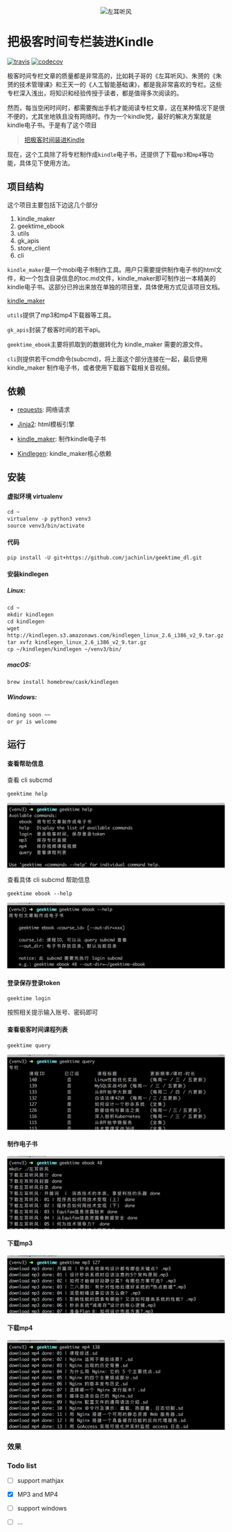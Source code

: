 <p align="center">
    <img src="https://raw.githubusercontent.com/jachinlin/jachinlin.github.io/master/img/gk-mp4.gif" alt="左耳听风">
</p>


# 把极客时间专栏装进Kindle

[![travis](https://travis-ci.org/jachinlin/geektime_dl.svg?branch=master)](https://travis-ci.org/jachinlin/geektime_dl)
[![codecov](https://codecov.io/gh/jachinlin/geektime_dl/branch/master/graph/badge.svg)](https://codecov.io/gh/jachinlin/geektime_dl)

极客时间专栏文章的质量都是非常高的，比如耗子哥的《左耳听风》、朱赟的《朱赟的技术管理课》和王天一的《人工智能基础课》，都是我非常喜欢的专栏。这些专栏深入浅出，将知识和经验传授于读者，都是值得多次阅读的。

然而，每当空闲时间时，都需要掏出手机才能阅读专栏文章，这在某种情况下是很不便的，尤其坐地铁且没有网络时。作为一个kindle党，最好的解决方案就是kindle电子书。于是有了这个项目

>[把极客时间装进Kindle](https://github.com/jachinlin/geektime_ebook_maker)

现在，这个工具除了将专栏制作成`kindle`电子书，还提供了下载`mp3`和`mp4`等功能，具体见下使用方法。


## 项目结构

这个项目主要包括下边这几个部分

1. kindle_maker
4. geektime_ebook
4. utils
5. gk_apis
6. store_client
2. cli


`kindle_maker`是一个mobi电子书制作工具。用户只需要提供制作电子书的html文件，和一个包含目录信息的toc.md文件，kindle_maker即可制作出一本精美的kindle电子书。这部分已拎出来放在单独的项目里，具体使用方式见该项目文档。

[kindle_maker](https://github.com/jachinlin/kindle_maker)

`utils`提供了mp3和mp4下载器等工具。

`gk_apis`封装了极客时间的若干api。

`geektime_ebook`主要将抓取到的数据转化为 kindle_maker 需要的源文件。

`cli`则提供若干cmd命令(subcmd)，将上面这个部分连接在一起，最后使用 kindle_maker 制作电子书，或者使用下载器下载相关音视频。



## 依赖

- [requests](http://www.python-requests.org/en/master/): 网络请求

- [Jinja2](http://jinja.pocoo.org/): html模板引擎

- [kindle_maker](https://github.com/jachinlin/kindle_maker): 制作kindle电子书

- [Kindlegen](https://www.amazon.com/gp/feature.html?ie=UTF8&docId=1000765211): kindle_maker核心依赖



## 安装

#### 虚拟环境 virtualenv
```
cd ~
virtualenv -p python3 venv3
source venv3/bin/activate
```

#### 代码

```
pip install -U git+https://github.com/jachinlin/geektime_dl.git
```

#### 安装kindlegen

##### Linux:

```
cd ~
mkdir kindlegen
cd kindlegen
wget http://kindlegen.s3.amazonaws.com/kindlegen_linux_2.6_i386_v2_9.tar.gz
tar xvfz kindlegen_linux_2.6_i386_v2_9.tar.gz
cp ~/kindlegen/kindlegen ~/venv3/bin/
```

##### macOS:

```
brew install homebrew/cask/kindlegen
```

##### Windows:

```
doming soon ~~
or pr is welcome
```



## 运行

#### 查看帮助信息

查看 cli subcmd

```
geektime help
```

![gk-help](https://github.com/jachinlin/jachinlin.github.io/blob/master/img/gk-help.png?raw=true)

查看具体 cli subcmd 帮助信息

```
geektime ebook --help
```

![gk-ebook-help](https://github.com/jachinlin/jachinlin.github.io/blob/master/img/gk-ebook-help.png?raw=true)

#### 登录保存登录token

```
geektime login
```

按照相关提示输入账号、密码即可

#### 查看极客时间课程列表

```
geektime query
```

![gk-query](https://github.com/jachinlin/jachinlin.github.io/blob/master/img/gk-query.png?raw=true)

#### 制作电子书

![gk-ebook](https://github.com/jachinlin/jachinlin.github.io/blob/master/img/gk-ebook.png?raw=true)

#### 下载mp3

![gk-mp3](https://github.com/jachinlin/jachinlin.github.io/blob/master/img/gk-mp3.png?raw=true)

#### 下载mp4

![gk-mp4](https://github.com/jachinlin/jachinlin.github.io/blob/master/img/gk-mp4.png?raw=true)

### 效果




### Todo list

- [ ] support mathjax
- [X] MP3 and MP4
- [ ] support windows
- [ ] ...



